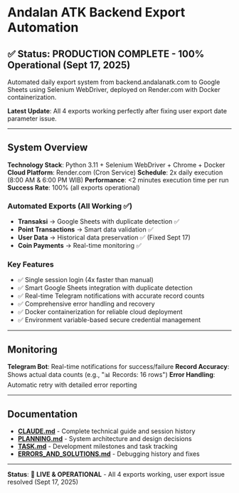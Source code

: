 # Andalan ATK Backend Export Automation

## ✅ Status: PRODUCTION COMPLETE - 100% Operational (Sept 17, 2025)

Automated daily export system from backend.andalanatk.com to Google Sheets using Selenium WebDriver, deployed on Render.com with Docker containerization.

**Latest Update**: All 4 exports working perfectly after fixing user export date parameter issue.

---

## System Overview

**Technology Stack**: Python 3.11 + Selenium WebDriver + Chrome + Docker
**Cloud Platform**: Render.com (Cron Service)
**Schedule**: 2x daily execution (8:00 AM & 6:00 PM WIB)
**Performance**: <2 minutes execution time per run
**Success Rate**: 100% (all exports operational)

### Automated Exports (All Working ✅)
- **Transaksi** → Google Sheets with duplicate detection ✅
- **Point Transactions** → Smart data validation ✅
- **User Data** → Historical data preservation ✅ (Fixed Sept 17)
- **Coin Payments** → Real-time monitoring ✅

### Key Features
- ✅ Single session login (4x faster than manual)
- ✅ Smart Google Sheets integration with duplicate detection
- ✅ Real-time Telegram notifications with accurate record counts
- ✅ Comprehensive error handling and recovery
- ✅ Docker containerization for reliable cloud deployment
- ✅ Environment variable-based secure credential management

---

## Monitoring

**Telegram Bot**: Real-time notifications for success/failure
**Record Accuracy**: Shows actual data counts (e.g., "📊 Records: 16 rows")
**Error Handling**: Automatic retry with detailed error reporting

---

## Documentation

- **[CLAUDE.md](CLAUDE.md)** - Complete technical guide and session history
- **[PLANNING.md](PLANNING.md)** - System architecture and design decisions
- **[TASK.md](TASK.md)** - Development milestones and task tracking
- **[ERRORS_AND_SOLUTIONS.md](ERRORS_AND_SOLUTIONS.md)** - Debugging history and fixes

---

**Status**: 🚀 **LIVE & OPERATIONAL** - All 4 exports working, user export issue resolved (Sept 17, 2025)
